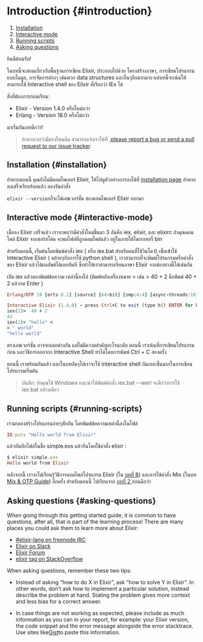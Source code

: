 # 

# Introduction {#introduction}

1. [Installation](#installation)
2. [Interactive mode](#interactive-mode)
3. [Running scripts](#running-scripts)
4. [Asking questions](#asking-questions)

ยินดีต้อนรับ!

ในบทนี้จะสอนเกี่ยวกับพื้นฐานการเขียน Elixir, ประกอบไปด้วย โครงสร้างภาษา, การเขียนโปรแกรมแบบโมดูล, การจัดการต่างๆ เช่นพวก data structures และอื่นๆอีกมากมาย  แต่บทนี้จะเน้นให้สามารถใช้ Interactive shell ของ Elixir ที่เรียกว่า IEx ได้

สิ่งที่ต้องการก่อนเรียน:

* Elixir - Version 1.4.0 หรือใหม่กว่า
* Erlang - Version 18.0 หรือไม่กว่า

มาเริ่มกันเลยดีกว่า!

> ถ้าหากเจอว่ามีตรงใหนผิด สามารถแจ้งเราได้ที่ ,[please report a bug or send a pull request to our issue tracker](https://github.com/elixir-lang/elixir-lang.github.com).

## Installation {#installation}

ถ้าหากตอนนี้ คุณยังไม่มีคอมไพเลอร์ Elixir, ให้ไปดูตัวอย่างการลงได้ที่ [installation page](http://elixir-lang.org/install.html) ถ้าหากลงเสร็จเรียบร้อยแล้ว ลองรันคำสั่ง

`elixir --version`ก็จะได้เลขเวอร์ชั่น ของคอมไพเลอร์ Elixir ออกมา

## Interactive mode {#interactive-mode}

เมื่อลง Elixir เสร็จแล้ว เราจะพบว่ามีคำสั่งใหม่ขึ้นมา 3 อันคือ iex, elixir, และ elixirc ถ้าคุณคอมไพล์ Elixir จากซอร์สโค้ด จะพบไฟล์ที่ถูกคอมไพล์แล้ว อยู่ในภายใต้ไดเรกทอรี่ bin

สำหรับตอนนี้, เริ่มต้นโดยพิมพ์คำสั่ง iex \( หรือ iex.bat สำหรับคนที่ใช้วินโดว์\) เพื่อเข้าใช้ Interactive Elixir \( คล้ายๆกับการใช้ python shell \), เราสามารถที่จะพิมพ์โปรแกรมหรือคำสั่งของ Elixir แล้วได้ผลลัพธ์ได้เลยทันที ซึ่งทำให้เราสามารถเรียนภาษา Elixir จากช่องทางนี้ได้เช่นกัน

เปิด iex แล้วลองพิมพ์ข้อความ เหล่านี้ลงไป \(พิมพ์หลังเครื่องหมาย &gt;  เช่น &gt; 40 + 2  คือพิมพ์ 40 + 2 แล้วกด Enter \)

```ruby
Erlang/OTP 19 [erts-8.1] [source] [64-bit] [smp:4:4] [async-threads:10] [hipe] [kernel-poll:false] [dtrace]

Interactive Elixir (1.4.0) - press Ctrl+C to exit (type h() ENTER for help)
iex(1)>  40 + 2
42
iex(2)> "hello" <
> " world"
"hello world"
```

ตรงเลขเวอร์ชั่น อาจจะแตกต่างกัน แต่ไม่มีความสำคัญอะไรนะคับ ตอนนี้ เราเน้นที่การเขียนโปรแกรมก่อน และวิธีการออกจาก Interactive Shell ทำได้โดยการพิมพ์ Ctrl + C สองครั้ง

ตอนนี้ เราพร้อมกันแล้ว และในบทถัดๆไปเราจะใช้ interactive shell กันเยอะขึ้นมากในการเขียนโปรแกรมเริ่มต้น

> บันทึก: ถ้าคุณใช้ Windows แนะนำให้พิมพ์คำสั่ง iex.bat --werl จะดีกว่าการใช้ iex.bat อย่างเดียว

## Running scripts {#running-scripts}

เรามาลองสร้างโปรแกรมง่ายๆสักอัน โดยพิมพ์ข้อความเหล่านี้ลงในไฟล์

```ruby
IO.puts "Hello world from Elixir"
```

แล้วบันทึกไฟล์ในชื่อ simple.exs แล้วรันโดยใช้คำสั่ง elixir :

```ruby
$ elixir simple.exs
Hello world from Elixir
```

หลังจากนี้ เราจะได้เรียนรู้วิธีการคอมไพล์โปรแกรม Elixir \(ใน  [บทที่ 8](http://elixir-lang.org/getting-started/modules-and-functions.html)\) และการใช้คำสั่ง Mix \(ในบท[ Mix & OTP Guide](http://elixir-lang.org/getting-started/mix-otp/introduction-to-mix.html)\) อีกครั้ง สำหรับตอนนี้ ไปเรียนจาก [บทที่ 2 ](http://elixir-lang.org/getting-started/basic-types.html)ก่อนดีกว่า

## Asking questions {#asking-questions}

When going through this getting started guide, it is common to have questions, after all, that is part of the learning process! There are many places you could ask them to learn more about Elixir:

* [\#elixir-lang on freenode IRC](irc://irc.freenode.net/elixir-lang)
* [Elixir on Slack](https://elixir-slackin.herokuapp.com/)
* [Elixir Forum](http://elixirforum.com/)
* [elixir tag on StackOverflow](https://stackoverflow.com/questions/tagged/elixir)

When asking questions, remember these two tips:

* Instead of asking “how to do X in Elixir”, ask “how to solve Y in Elixir”. In other words, don’t ask how to implement a particular solution, instead describe the problem at hand. Stating the problem gives more context and less bias for a correct answer.

* In case things are not working as expected, please include as much information as you can in your report, for example: your Elixir version, the code snippet and the error message alongside the error stacktrace. Use sites like[Gist](https://gist.github.com/)to paste this information.



